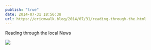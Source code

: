 ```yaml
---
publish: "true"
date: 2014-07-31 18:56:38
url: https://ericmwalk.blog/2014/07/31/reading-through-the.html
---
```


Reading through the local News

![](https://ericmwalk.blog/uploads/2022/c75ca8ff39.jpg)